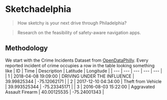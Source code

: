 # Sketchadelphia
> How sketchy is your next drive through Philadelphia?

> Research on the feasibility of safety-aware navigation apps.
## Methodology
We start with the Crime Incidents Dataset from [OpenDataPhilly](https://www.opendataphilly.org/dataset/crime-incidents). Every reported incident of crime occupies a row in the table looking something like
| ID | Time | Description | Latitude | Longitude |
| --- | --- | --- | --- | --- |
| 1 | 2018-04-08 19:09:00 | DRIVING UNDER THE INFLUENCE | 39.99825344 | -75.12062171 |
| 2 | 2017-12-10 04:34:00 | Theft from Vehicle | 39.993525344 | -75.23345171 |
| 3 | 2016-08-03 15:22:00 | Aggravated Assault Firearm | 40.00125535 | -75.24001343 |


